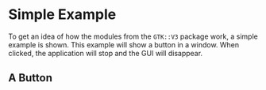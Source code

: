 # Simple Example

To get an idea of how the modules from the `GTK::V3` package work, a simple example is shown. This example will show a button in a window. When clicked, the application will stop and the GUI will disappear.

## A Button
